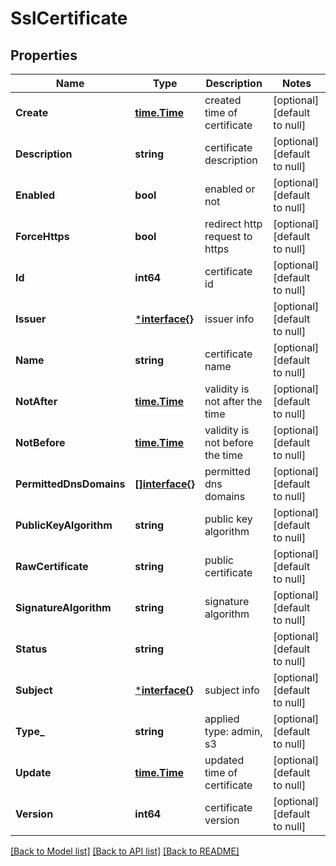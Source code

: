 # SslCertificate

## Properties
Name | Type | Description | Notes
------------ | ------------- | ------------- | -------------
**Create** | [**time.Time**](time.Time.md) | created time of certificate | [optional] [default to null]
**Description** | **string** | certificate description | [optional] [default to null]
**Enabled** | **bool** | enabled or not | [optional] [default to null]
**ForceHttps** | **bool** | redirect http request to https | [optional] [default to null]
**Id** | **int64** | certificate id | [optional] [default to null]
**Issuer** | [***interface{}**](interface{}.md) | issuer info | [optional] [default to null]
**Name** | **string** | certificate name | [optional] [default to null]
**NotAfter** | [**time.Time**](time.Time.md) | validity is not after the time | [optional] [default to null]
**NotBefore** | [**time.Time**](time.Time.md) | validity is not before the time | [optional] [default to null]
**PermittedDnsDomains** | [**[]interface{}**](interface{}.md) | permitted dns domains | [optional] [default to null]
**PublicKeyAlgorithm** | **string** | public key algorithm | [optional] [default to null]
**RawCertificate** | **string** | public certificate | [optional] [default to null]
**SignatureAlgorithm** | **string** | signature algorithm | [optional] [default to null]
**Status** | **string** |  | [optional] [default to null]
**Subject** | [***interface{}**](interface{}.md) | subject info | [optional] [default to null]
**Type_** | **string** | applied type: admin, s3 | [optional] [default to null]
**Update** | [**time.Time**](time.Time.md) | updated time of certificate | [optional] [default to null]
**Version** | **int64** | certificate version | [optional] [default to null]

[[Back to Model list]](../README.md#documentation-for-models) [[Back to API list]](../README.md#documentation-for-api-endpoints) [[Back to README]](../README.md)


